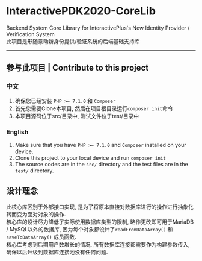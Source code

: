 # InteractivePDK2020-CoreLib
 Backend System Core Library for InteractivePlus's New Identity Provider / Verification System   
 此项目是形随意动新身份提供/验证系统的后端基础支持库   

---

## 参与此项目 | Contribute to this project
### 中文

1. 确保您已经安装 `PHP >= 7.1.0` 和 `Composer`
2. 首先您需要Clone本项目, 然后在项目根目录运行`composer init`命令
3. 本项目源码位于src/目录中, 测试文件位于test/目录中

### English

1. Make sure that you have `PHP >= 7.1.0` and `Composer` installed on your device.
2. Clone this project to your local device and run `composer init`
3. The source codes are in the `src/` directory and the test files are in the `test/` directory.

## 设计理念
此核心库区别于外部接口实现, 是为了将原本直接对数据库进行的操作进行抽象化转而变为面对对象的操作.   
核心库的设计尽力降低了实际使用数据库类型的限制, 略作更改即可用于MariaDB / MySQL以外的数据库, 因为每个对象都设计了`readFromDataArray()` 和 `saveToDataArray()` 成员函数.   
核心库考虑到后期用户数增长的情况, 所有数据库连接都需要作为构建参数传入, 确保以后升级到数据库连接池没有任何问题.   
